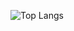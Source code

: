 ![Top Langs](https://github-readme-stats.vercel.app/api/top-langs/?username=CrazyXi&layout=compact)
